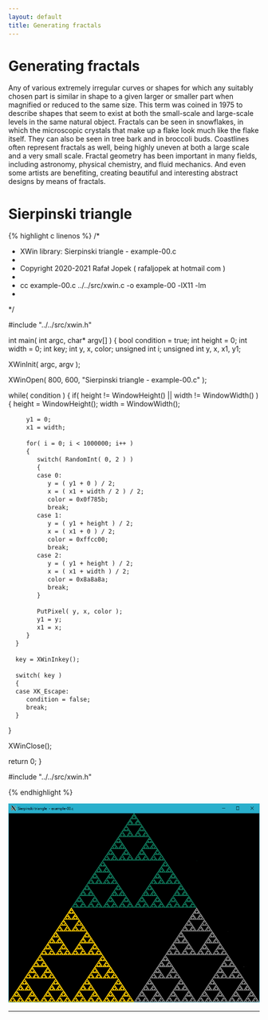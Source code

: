 ```yaml
---
layout: default
title: Generating fractals
---
```


# Generating fractals

Any of various extremely irregular curves or shapes for which any suitably chosen part is similar in shape to a given larger or smaller part when magnified or reduced to the same size. This term was coined in 1975 to describe shapes that seem to exist at both the small-scale and large-scale levels in the same natural object. Fractals can be seen in snowflakes, in which the microscopic crystals that make up a flake look much like the flake itself. They can also be seen in tree bark and in broccoli buds. Coastlines often represent fractals as well, being highly uneven at both a large scale and a very small scale. Fractal geometry has been important in many fields, including astronomy, physical chemistry, and fluid mechanics. And even some artists are benefiting, creating beautiful and interesting abstract designs by means of fractals.


# Sierpinski triangle

{% highlight c linenos %}
/*
 * XWin library: Sierpinski triangle - example-00.c
 *
 * Copyright 2020-2021 Rafał Jopek ( rafaljopek at hotmail com )
 *
 * cc example-00.c ../../src/xwin.c -o example-00 -lX11 -lm
 *
 */

#include "../../src/xwin.h"

int main( int argc, char* argv[] )
{
   bool condition = true;
   int height = 0;
   int width = 0;
   int key;
   int y, x, color;
   unsigned int i;
   unsigned int y, x, x1, y1;

   XWinInit( argc, argv );

   XWinOpen( 800, 600, "Sierpinski triangle  - example-00.c" );

   while( condition )
   {
      if( height != WindowHeight() || width != WindowWidth() )
      {
         height = WindowHeight();
         width = WindowWidth();

         y1 = 0;
         x1 = width;

         for( i = 0; i < 1000000; i++ )
         {
            switch( RandomInt( 0, 2 ) )
            {
            case 0:
               y = ( y1 + 0 ) / 2;
               x = ( x1 + width / 2 ) / 2;
               color = 0x0f785b;
               break;
            case 1:
               y = ( y1 + height ) / 2;
               x = ( x1 + 0 ) / 2;
               color = 0xffcc00;
               break;
            case 2:
               y = ( y1 + height ) / 2;
               x = ( x1 + width ) / 2;
               color = 0x8a8a8a;
               break;
            }

            PutPixel( y, x, color );
            y1 = y;
            x1 = x;
         }
      }

      key = XWinInkey();

      switch( key )
      {
      case XK_Escape:
         condition = false;
         break;
      }
   }

   XWinClose();

   return 0;
}

#include "../../src/xwin.h"

{% endhighlight %}

![XWin](../../assets/img/generating_fractals/example-00.png)

---